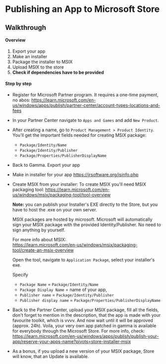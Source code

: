 # Publishing an App to Microsoft Store

## Walkthrough

#### Overview

1. Export your app
2. Make an installer
4. Package the installer to MSIX
5. Upload MSIX to the store
6. **Check if dependencies have to be provided**

#### Step by step

- Register for Microsoft Partner program. It requires a one-time payment, no abos:
https://learn.microsoft.com/en-us/windows/apps/publish/partner-center/account-types-locations-and-fees

- In your Partner Center navigate to `Apps and Games` and add `New Product`. 

- After creating a name, go to `Product Management > Product Identity`.
  You'll get the important fields needed for creating MSIX package:
  - `Package/Identity/Name`
  - `Package/Identity/Publisher`
  - `Package/Properties/PublisherDisplayName`

- Back to Gamma. Export your app

- Make in installer for your app
  https://jrsoftware.org/isinfo.php

- Create MSIX from your installer:
  To create MSIX you'll need MSIX packaging tool: 
  https://learn.microsoft.com/en-us/windows/msix/packaging-tool/tool-overview  
  
  **Note:** you can publish your Installer's EXE directly to the Store, but you have to host the .exe on your own server. 

  MSIX packages are hosted by microsoft. Microsoft will automatically sign your MSIX package with the provided Identity/Publisher. No need to sign anything by yourself.  

  For more info about MSIX:  
  https://learn.microsoft.com/en-us/windows/msix/packaging-tool/create-an-msix-overview

  Open the tool, navigate to `Application Package`, select your installer's exe.

  Specify 
  - `Package Name` = `Package/Identity/Name`
  - `Package Display Name` = name of your app, 
  - `Publisher name` = `Package/Identity/Publisher`
  - `Publisher display name` = `Package/Properties/PublisherDisplayName`


- Back to the Partner Center, upload your MSIX package, fill all the fields, don't forget to mention in the description, that the app is made with your favourite toolkit, which is vvvv. And now wait until it will be approved (approx. 24h). Voila, your very own app patched in gamma is available for everybody through the Microsoft Store.
For more info, check:
https://learn.microsoft.com/en-us/windows/apps/publish/publish-your-app/reserve-your-apps-name?pivots=store-installer-msix

- As a bonus, if you upload a new version of your MSIX package, Store will know, that an Update is available.
